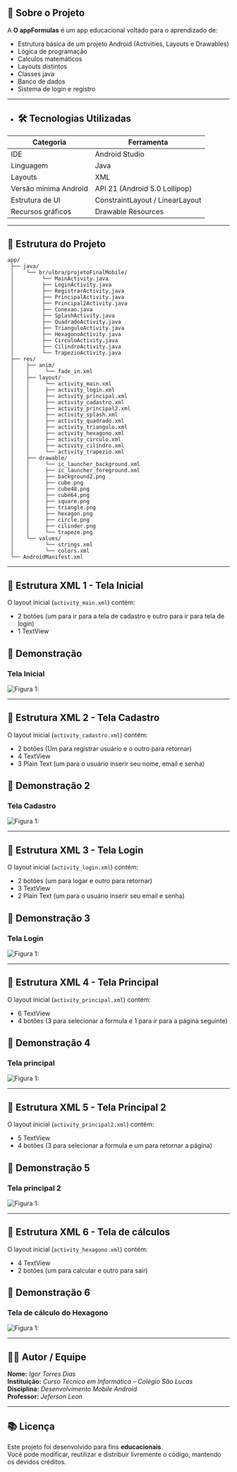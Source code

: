 ## 🧠 Sobre o Projeto

A **O appFormulas** é um app educacional voltado para o aprendizado de:

- Estrutura básica de um projeto Android (Activities, Layouts e Drawables)
- Lógica de programação
- Calculos matemáticos
- Layouts distintos
- Classes java
- Banco de dados
- Sistema de login e registro

---

- ## 🛠️ Tecnologias Utilizadas


| Categoria | Ferramenta |
|------------|-------------|
| IDE | Android Studio |
| Linguagem | Java |
| Layouts | XML |
| Versão mínima Android | API 21 (Android 5.0 Lollipop) |
| Estrutura de UI | ConstraintLayout / LinearLayout |
| Recursos gráficos | Drawable Resources |

---

## 📱 Estrutura do Projeto

```
app/
 ├── java/
 │    └── br/ulbra/projetoFinalMobile/
 │         └── MainActivity.java
 │         ├── LoginActivity.java
 │         ├── RegistrarActivity.java
 │         ├── PrincipalActivity.java
 │         ├── Principal2Activity.java
 │         ├── Conexao.java
 │         ├── SplashActivity.java
 │         ├── QuadradoActivity.java
 │         ├── TrianguloActivity.java
 │         ├── HexagonoActivity.java
 │         ├── CirculoActivity.java
 │         ├── CilindroActivity.java
 │         └── TrapezioActivity.java
 ├── res/
 │    ├── anim/
 │    │     └── fade_in.xml
 │    ├── layout/
 │    │     └── activity_main.xml
 │    │     ├── activity_login.xml
 │    │     ├── activity_principal.xml
 │    │     ├── activity_cadastro.xml
 │    │     ├── activity_principal2.xml
 │    │     ├── activity_splash.xml
 │    │     ├── activity_quadrado.xml
 │    │     ├── activity_triangulo.xml
 │    │     ├── activity_hexagono.xml
 │    │     ├── activity_circulo.xml
 │    │     ├── activity_cilindro.xml
 │    │     └── activity_trapezio.xml
 │    ├── drawable/
 │    │     └── ic_launcher_background.xml
 │    │     ├── ic_launcher_foreground.xml
 │    │     ├── background2.png
 │    │     ├── cube.png 
 │    │     ├── cube48.png
 │    │     ├── cube64.png
 │    │     ├── square.png
 │    │     ├── triangle.png
 │    │     ├── hexagon.png
 │    │     ├── circle.png
 │    │     ├── cilinder.png
 │    │     └── trapeze.png
 │    └── values/
 │          └── strings.xml
 │          └── colors.xml
 └── AndroidManifest.xml
```

---

## 🧰 Estrutura XML 1 - Tela Inicial

O layout inicial (`activity_main.xml`) contém:
- 2 botões (um para ir para a tela de cadastro e outro para ir para tela de login)
- 1 TextView



## 📸 Demonstração

### Tela Inicial

![Figura 1:](/img/img.png)

---

## 🧰 Estrutura XML 2 - Tela Cadastro

O layout inicial (`activity_cadastro.xml`) contém:
- 2 botões (Um para registrar usuário e o outro para retornar)
- 4 TextView
- 3 Plain Text (um para o usuário inserir seu nome, email e senha)



## 📸 Demonstração 2

### Tela Cadastro

![Figura 1:](/img/img2.png)

---

## 🧰 Estrutura XML 3 -  Tela Login

O layout inicial (`activity_login.xml`) contém:
- 2 botões (um para logar e outro para retornar)
- 3 TextView
- 2 Plain Text (um para o usuário inserir seu email e senha)



## 📸 Demonstração 3

### Tela Login

![Figura 1:](/img/img3.png)

---

## 🧰 Estrutura XML 4 - Tela Principal

O layout inicial (`activity_principal.xml`) contém:
- 6 TextView
- 4 botões (3 para selecionar a formula e 1 para ir para a página seguinte)



## 📸 Demonstração 4

### Tela principal

![Figura 1:](/img/img4.png)

---

## 🧰 Estrutura XML 5 - Tela Principal 2

O layout inicial (`activity_principal2.xml`) contém:
- 5 TextView
- 4 botões (3 para selecionar a formula e um para retornar a página)



## 📸 Demonstração 5

### Tela principal 2

![Figura 1:](/img/img5.png)

---

## 🧰 Estrutura XML 6 - Tela de cálculos

O layout inicial (`activity_hexagono.xml`) contém:
- 4 TextView
- 2 botões (um para calcular e outro para sair)



## 📸 Demonstração 6

### Tela de cálculo do Hexagono

![Figura 1:](/img/img6.png)

---

## 👩‍💻 Autor / Equipe

**Nome:** *Igor Torres Dias*  
**Instituição:** *Curso Técnico em Informática – Colégio São Lucas*  
**Disciplina:** *Desenvolvimento Mobile Android*  
**Professor:** *Jeferson Leon*  

---

## 📚 Licença

Este projeto foi desenvolvido para fins **educacionais**.  
Você pode modificar, reutilizar e distribuir livremente o código, mantendo os devidos créditos.

